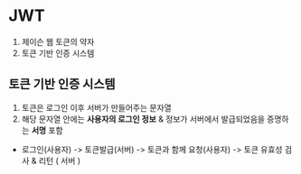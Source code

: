 # JWT

1. 제이슨 웹 토큰의 약자 
2. 토큰 기반 인증 시스템

## 토큰 기반 인증 시스템
1. 토큰은 로그인 이후 서버가 만들어주는 문자열
2. 해당 문자열 안에는 **사용자의 로그인 정보** & 정보가 서버에서 발급되었음을 증명하는 **서명** 포함

-  로그인(사용자) -> 토큰발급(서버) -> 토큰과 함께 요청(사용자) -> 토큰 유효성 검사 & 리턴 ( 서버 )

